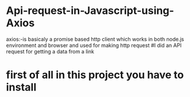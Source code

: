# Api-request-in-Javascript-using-Axios
axios:-is basicaly a promise based http client which works in both node.js environment and browser and used for making http request
#I did an API request for getting a data from a link 
# first of all in this project you have to install
